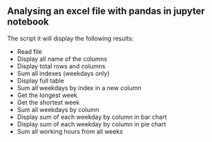 Analysing an excel file with pandas in jupyter notebook
--

The script it will display the following results:

* Read file
* Display all name of the columns
* Display total rows and columns
* Sum all indexes (weekdays only)
* Display full table
* Sum all weekdays by index in a new column 
* Get the longest week
* Get the shortest week
* Sum all weekdays by column
* Display sum of each weekday by column in bar chart
* Display sum of each weekday by column in pie chart
* Sum all working hours from  all weeks